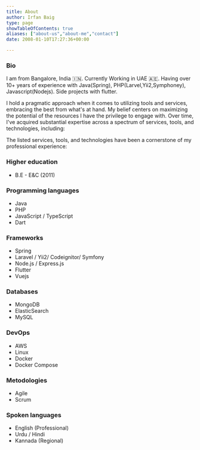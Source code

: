 ```yaml
---
title: About
author: Irfan Baig
type: page
showTableOfContents: true
aliases: ["about-us","about-me","contact"]
date: 2008-01-10T17:27:36+00:00

---
```


### Bio 

I am from Bangalore, India 🇮🇳. Currently Working in UAE 🇦🇪. Having over 10+ years of experience with Java(Spring), PHP(Larvel,Yii2,Symphoney), Javascript(Nodejs). Side projects with flutter.

I hold a pragmatic approach when it comes to utilizing tools and services, embracing the best from what's at hand. My belief centers on maximizing the potential of the resources I have the privilege to engage with. Over time, I've acquired substantial expertise across a spectrum of services, tools, and technologies, including:

The listed services, tools, and technologies have been a cornerstone of my professional experience:

### Higher education
* B.E - E&C (2011)

### Programming languages
* Java
* PHP
* JavaScript / TypeScript
* Dart

### Frameworks
* Spring
* Laravel / Yii2/ Codeignitor/ Symfony
* Node.js / Express.js
* Flutter
* Vuejs

### Databases
* MongoDB
* ElasticSearch
* MySQL

### DevOps
* AWS
* Linux
* Docker
* Docker Compose

### Metodologies
* Agile
* Scrum

### Spoken languages
* English (Professional)
* Urdu / Hindi
* Kannada (Regional)

<!-- 
### Contact

You can reach me on [Twitter](https://twitter.com/iam_irfanbaig) (my DMs are open to all), [LinkedIn](https://www.linkedin.com/in/irfanbaigse/), or by e-mail on contact at irfan.blackahwk@gmail.com. -->